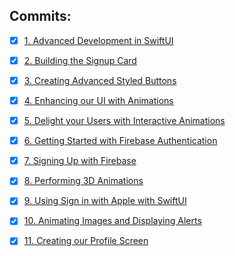 ## Commits:
- [x] [1. Advanced Development in SwiftUI](https://github.com/mrgsdev/DesignCode/commit/cec8f992e9f65f05303d7aba495a0316af16981a)
- [x] [2. Building the Signup Card](https://github.com/mrgsdev/DesignCode/commit/00925d53ed2abdc59c91049f99cdb0332e8d01ee)
- [x] [3. Creating Advanced Styled Buttons](https://github.com/mrgsdev/DesignCode/commit/17b8e5e6a9506948dfae1b8cd1f54633bd276e1f)
- [x] [4. Enhancing our UI with Animations](https://github.com/mrgsdev/DesignCode/commit/f71f09279040d9dfade2a275e53488a0e7dc619f)
- [x] [5. Delight your Users with Interactive Animations](https://github.com/mrgsdev/DesignCode/commit/aaf5360f72a22dcef251d74746f99b3f5638feeb)
- [x] [6. Getting Started with Firebase Authentication](https://github.com/mrgsdev/DesignCode/commit/233e06281b8b7cf4ea5a24f82d2f0fe783278173)
- [x] [7. Signing Up with Firebase](https://github.com/mrgsdev/DesignCode/commit/f517be8ce7f523ed61993da885ff280ceeb2b04f)
- [x] [8. Performing 3D Animations](https://github.com/mrgsdev/DesignCode/commit/dd185a4443a53ed0d933c4c2f29bd4e7c7fd2aaa)
- [x] [9. Using Sign in with Apple with SwiftUI](https://github.com/mrgsdev/DesignCode/commit/678476b101cec2a17b8262623a10f32d04fd429f)
- [x] [10. Animating Images and Displaying Alerts](https://github.com/mrgsdev/DesignCode/commit/2180f65a91259e9a87fb0d7bb1322441c6aea9b7)
- [x] [11. Creating our Profile Screen](https://github.com/mrgsdev/DesignCode/commit/61bca1b4095fdfbda0c41ebda160d64559782f04)

